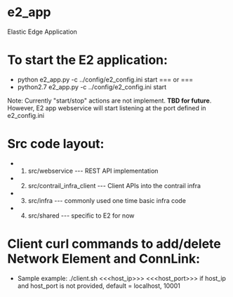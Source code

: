 # e2_app
Elastic Edge Application

# To start the E2 application:
* python e2_app.py -c ../config/e2_config.ini start
  === or ===
* python2.7 e2_app.py -c ../config/e2_config.ini start

Note: Currently "start/stop" actions are not implement. **TBD for future**.
      However, E2 app webservice will start listening at the port defined 
      in e2_config.ini

# Src code layout:
* 1. src/webservice --- REST API implementation
* 2. src/contrail_infra_client --- Client APIs into the contrail infra
* 3. src/infra --- commonly used one time basic infra code
* 4. src/shared --- specific to E2 for now

# Client curl commands to add/delete Network Element and ConnLink:
* Sample example: ./client.sh <<<host_ip>>> <<<host_port>>>
  if host_ip and host_port is not provided, default = localhost, 10001

